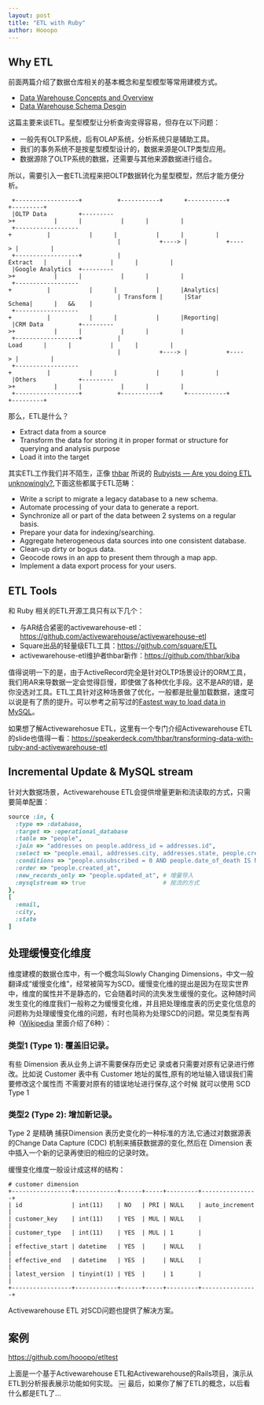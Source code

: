 ```yaml
---
layout: post
title: "ETL with Ruby"
author: Hooopo
---
```


## Why ETL
前面两篇介绍了数据仓库相关的基本概念和星型模型等常用建模方式。

* [Data Warehouse Concepts and Overview](http://shopperplus.github.io/blog/2015/03/28/data-warehouse-concepts-and-overview.html)
* [Data Warehouse Schema Desgin](http://shopperplus.github.io/blog/2015/04/12/data-warehouse-schema-desgin.html)

这篇主要来谈ETL。星型模型让分析查询变得容易，但存在以下问题：

* 一般先有OLTP系统，后有OLAP系统，分析系统只是辅助工具。
* 我们的事务系统不是按星型模型设计的，数据来源是OLTP类型应用。
* 数据源除了OLTP系统的数据，还需要与其他来源数据进行组合。

所以，需要引入一套ETL流程来把OLTP数据转化为星型模型，然后才能方便分析。

```
 +------------------+          +-----------+      +-----------+      +---------+ 
 |OLTP Data         +--------->+           |      |           |      |         | 
 +------------------+          |           |      |           |      |         | 
                               |           +----> |           +----> |         | 
 +------------------+          | Extract   |      |           |      |         | 
 |Google Analytics  +--------->+           |      |           |      |         | 
 +------------------+          |           |      |           |      |Analytics| 
                               | Transform |      |Star Schema|      |   &&    | 
 +------------------+          |           |      |           |      |Reporting| 
 |CRM Data          +--------->+           |      |           |      |         | 
 +------------------+          | Load      |      |           |      |         | 
                               |           +----> |           +----> |         | 
 +------------------+          |           |      |           |      |         | 
 |Others            +--------->+           |      |           |      |         | 
 +------------------+          +-----------+      +-----------+      +---------+ 
```

那么，ETL是什么？

* Extract data from a source
* Transform the data for storing it in proper format or structure for querying and analysis purpose
* Load it into the target

其实ETL工作我们并不陌生，正像 [thbar](https://github.com/thbar) 所说的 [Rubyists — Are you doing ETL unknowingly?](http://thibautbarrere.com/2015/03/25/rubyists-are-you-doing-etl-unknowingly/),下面这些都属于ETL范畴：

* Write a script to migrate a legacy database to a new schema.
* Automate processing of your data to generate a report.
* Synchronize all or part of the data between 2 systems on a regular basis.
* Prepare your data for indexing/searching.
* Aggregate heterogeneous data sources into one consistent database.
* Clean-up dirty or bogus data.
* Geocode rows in an app to present them through a map app.
* Implement a data export process for your users.

## ETL Tools

和 Ruby 相关的ETL开源工具只有以下几个：

* 与AR结合紧密的activewarehouse-etl：https://github.com/activewarehouse/activewarehouse-etl
* Square出品的轻量级ETL工具：https://github.com/square/ETL
* activewarehouse-etl维护者thbar新作：https://github.com/thbar/kiba

值得说明一下的是，由于ActiveRecord完全是针对OLTP场景设计的ORM工具，我们用AR来导数据一定会觉得巨慢，即使做了各种优化手段。这不是AR的错，是你没选对工具。ETL工具针对这种场景做了优化，一般都是批量加载数据，速度可以说是有了质的提升。可以参考之前写过的[Fastest way to load data in MySQL](http://shopperplus.github.io/blog/2014/11/08/fastest-way-to-load-data-in-mysql.html)。


如果想了解Activewarehosue ETL，这里有一个专门介绍Activewarehouse ETL的slide也值得一看：https://speakerdeck.com/thbar/transforming-data-with-ruby-and-activewarehouse-etl

## Incremental Update & MySQL stream

针对大数据场景，Activewarehouse ETL会提供增量更新和流读取的方式，只需要简单配置：

```ruby
source :in, {
  :type => :database,
  :target => :operational_database
  :table => "people",
  :join => "addresses on people.address_id = addresses.id",
  :select => "people.email, addresses.city, addresses.state, people.created_at"
  :conditions => "people.unsubscribed = 0 AND people.date_of_death IS NULL"
  :order => "people.created_at",
  :new_records_only => "people.updated_at", # 增量导入
  :mysqlstream => true                      # 按流的方式
},
[
  :email,
  :city,
  :state
]
```

## 处理缓慢变化维度

维度建模的数据仓库中，有一个概念叫Slowly Changing Dimensions，中文一般翻译成“缓慢变化维”，经常被简写为SCD。缓慢变化维的提出是因为在现实世界中，维度的属性并不是静态的，它会随着时间的流失发生缓慢的变化。这种随时间发生变化的维度我们一般称之为缓慢变化维，并且把处理维度表的历史变化信息的问题称为处理缓慢变化维的问题，有时也简称为处理SCD的问题。常见类型有两种（[Wikipedia](http://en.wikipedia.org/wiki/Slowly_changing_dimension) 里面介绍了6种）：

### 类型1 (Type 1): 覆盖旧记录。
有些 Dimension 表从业务上讲不需要保存历史记 录或者只需要对原有记录进行修改。比如说 Customer 表中有 Customer 地址的属性,原有的地址输入错误我们需要修改这个属性而 不需要对原有的错误地址进行保存,这个时候 就可以使用 SCD Type 1

### 类型2 (Type 2): 增加新记录。
Type 2 是精确 捕获Dimension 表历史变化的一种标准的方法,它通过对数据源表的Change Data Capture (CDC) 机制来捕获数据源的变化,然后在 Dimension 表中插入一个新的记录再使旧的相应的记录时效。

缓慢变化维度一般设计成这样的结构：

```
# customer dimension
+-----------------+------------+------+-----+---------+----------------+
| id              | int(11)    | NO   | PRI | NULL    | auto_increment |
| customer_key    | int(11)    | YES  | MUL | NULL    |                |
| customer_type   | int(11)    | YES  | MUL | 1       |                |
| effective_start | datetime   | YES  |     | NULL    |                |
| effective_end   | datetime   | YES  |     | NULL    |                |
| latest_version  | tinyint(1) | YES  |     | 1       |                |
+-----------------+------------+------+-----+---------+----------------+
```

Activewarehouse ETL 对SCD问题也提供了解决方案。

## 案例

https://github.com/hooopo/etltest

上面是一个基于Activewarehouse ETL和Activewarehouse的Rails项目，演示从ETL到分析报表展示功能如何实现。
￼
最后，如果你了解了ETL的概念，以后看什么都是ETL了...
